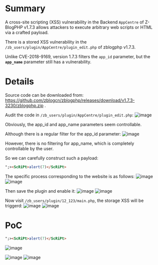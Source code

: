 # Summary
A cross-site scripting (XSS) vulnerability in the Backend `AppCentre` of Z-BlogPHP v1.7.3 allows attackers to execute arbitrary web scripts or HTML via a crafted payload.

There is a stored XSS vulnerability in the `/zb_users/plugin/AppCentre/plugin_edit.php` of zblogphp v1.7.3.

Unlike CVE-2018-9169, version 1.7.3 filters the `app_id` parameter, but the **`app_name`** parameter still has a vulnerability.

# Details
Source code can be downloaded from: https://github.com/zblogcn/zblogphp/releases/download/v1.7.3-3230/zblogphp.zip .

Audit the code in `/zb_users/plugin/AppCentre/plugin_edit.php`:
![image](https://github.com/user-attachments/assets/b3745085-0f1d-4f29-a948-7725047a20ad)

Obviously, the app_id and app_name parameters seem controllable.

Although there is a regular filter for the app_id parameter:
![image](https://github.com/user-attachments/assets/cb700894-4ae5-43c5-84a6-65e0f3650a16)

However, there is no filtering for app_name, which is completely controllable by the user.

So we can carefully construct such a payload:
```html
";><ScRiPt>alert(7)</ScRiPt>
```

The specific process corresponding to the website is as follows:
![image](https://github.com/user-attachments/assets/e33cece9-79d9-4cf2-8f2e-3ec62a8c6644)
![image](https://github.com/user-attachments/assets/faf5f8f6-5a28-4392-8a9f-58421d77227f)

Then save the plugin and enable it:
![image](https://github.com/user-attachments/assets/a74fb562-39e3-4090-9bd8-4e58643027b4)
![image](https://github.com/user-attachments/assets/3a29283a-3314-4d14-8da1-ce9e2a270c0d)

Now visit `/zb_users/plugin/12_123/main.php`, the storage XSS will be triggerd:
![image](https://github.com/user-attachments/assets/fdc1bd23-a967-4454-8b23-7c1e065ae4b7)
![image](https://github.com/user-attachments/assets/3a9fba2b-3682-4762-a5f0-095b4fa3269e)



# PoC
```html
";><ScRiPt>alert(7)</ScRiPt>
```
![image](https://github.com/user-attachments/assets/faf5f8f6-5a28-4392-8a9f-58421d77227f)

![image](https://github.com/user-attachments/assets/fdc1bd23-a967-4454-8b23-7c1e065ae4b7)
![image](https://github.com/user-attachments/assets/3a9fba2b-3682-4762-a5f0-095b4fa3269e)
